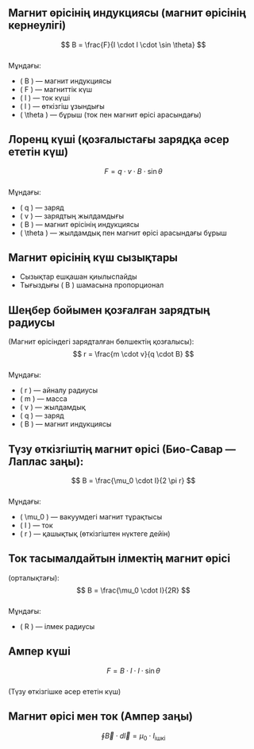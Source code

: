 
## Магнит өрісінің индукциясы (магнит өрісінің кернеулігі)  
$$  
B = \frac{F}{I \cdot l \cdot \sin \theta}  
$$  
Мұндағы:  
- \( B \) — магнит индукциясы  
- \( F \) — магниттік күш  
- \( I \) — ток күші  
- \( l \) — өткізгіш ұзындығы  
- \( \theta \) — бұрыш (ток пен магнит өрісі арасындағы)



## Лоренц күші (қозғалыстағы зарядқа әсер ететін күш)  
$$  
F = q \cdot v \cdot B \cdot \sin \theta  
$$  
Мұндағы:  
- \( q \) — заряд  
- \( v \) — зарядтың жылдамдығы  
- \( B \) — магнит өрісінің индукциясы  
- \( \theta \) — жылдамдық пен магнит өрісі арасындағы бұрыш



## Магнит өрісінің күш сызықтары  
- Сызықтар ешқашан қиылыспайды  
- Тығыздығы \( B \) шамасына пропорционал



## Шеңбер бойымен қозғалған зарядтың радиусы  
(Магнит өрісіндегі зарядталған бөлшектің қозғалысы):  
$$  
r = \frac{m \cdot v}{q \cdot B}  
$$  
Мұндағы:  
- \( r \) — айналу радиусы  
- \( m \) — масса  
- \( v \) — жылдамдық  
- \( q \) — заряд  
- \( B \) — магнит индукциясы



## Түзу өткізгіштің магнит өрісі (Био-Савар — Лаплас заңы):  
$$  
B = \frac{\mu_0 \cdot I}{2 \pi r}  
$$  
Мұндағы:  
- \( \mu_0 \) — вакуумдегі магнит тұрақтысы  
- \( I \) — ток  
- \( r \) — қашықтық (өткізгіштен нүктеге дейін)



## Ток тасымалдайтын ілмектің магнит өрісі  
(орталықтағы):  
$$  
B = \frac{\mu_0 \cdot I}{2R}  
$$  
Мұндағы:  
- \( R \) — ілмек радиусы



## Ампер күші  
$$  
F = B \cdot I \cdot l \cdot \sin \theta  
$$  
(Түзу өткізгішке әсер ететін күш)



## Магнит өрісі мен ток (Ампер заңы)  
$$  
\oint \vec{B} \cdot d\vec{l} = \mu_0 \cdot I_{\text{ішкі}}  
$$

